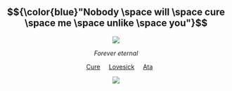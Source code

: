 <div align="center">

## $${\color{blue}"Nobody \space will \space cure \space me \space unlike \space you"}$$

<img src="https://github.com/user-attachments/assets/7bb671aa-b25f-48fa-8801-4189b79e2076" />
</p>

</p>

*Forever eternal*

&nbsp;&nbsp;&nbsp; [Cure](https://github.com/cvremp3) &nbsp;&nbsp;&nbsp; [Lovesick](https://github.com/LovesickObsession) &nbsp;&nbsp;&nbsp; [Ata](https://forevermortal.atabook.org/)

<img src="https://github.com/user-attachments/assets/4649a1bf-8374-4502-8389-c50ec3bf52fd" />
</p>


